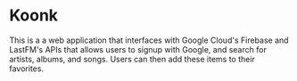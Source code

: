 # Koonk

This is a a web application that interfaces with Google Cloud's Firebase and LastFM's APIs that allows users to signup with Google, and search for artists, albums, and songs. Users can then add these items to their favorites.

